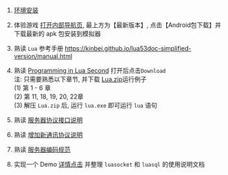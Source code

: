 1. [环境安装](install.md)

2. 体验游戏 [打开内部导航页](http://dev.project1.local/), 最上方为【最新版本】, 点击【Android包下载】并下载最新的 apk 包安装到模拟器      

3. 熟读 `Lua` 参考手册 <https://kinbei.github.io/lua53doc-simplified-version/manual.html>

4. 熟读 [Programming in Lua Second](Programming%20in%20Lua(Second).pdf) 打开后点击`Download`     
注: 只需要熟悉以下章节, 并下载 [Lua.zip](https://github.com/yaofei365/Lua-Windows-Binaries/releases/download/main/Lua.zip)运行例子     
(1) 第 1 - 6 章    
(2) 第 11, 18, 19, 20, 22章     
(3) 解压 `Lua.zip` 后, 运行 `lua.exe` 即可运行 `lua` 语句     

5. 熟读 [服务器协议接口说明](1.%E6%9C%8D%E5%8A%A1%E5%99%A8%E5%8D%8F%E8%AE%AE%E6%8E%A5%E5%8F%A3%E8%AF%B4%E6%98%8E.md)

6. 熟读 [增加新通讯协议说明](2.%E5%A2%9E%E5%8A%A0%E6%96%B0%E9%80%9A%E8%AE%AF%E5%8D%8F%E8%AE%AE%E8%AF%B4%E6%98%8E.md)

7. 熟读 [服务器编码规范](3.%E6%9C%8D%E5%8A%A1%E5%99%A8%E4%BB%A3%E7%A0%81%E8%A7%84%E8%8C%83.md)   

8. 实现一个 Demo [详情点击](../3) 并整理 `luasocket` 和 `luasql`  的使用说明文档     


